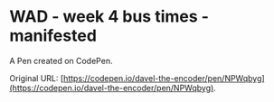 # WAD - week 4 bus times - manifested

A Pen created on CodePen.

Original URL: [https://codepen.io/davel-the-encoder/pen/NPWqbyg](https://codepen.io/davel-the-encoder/pen/NPWqbyg).

